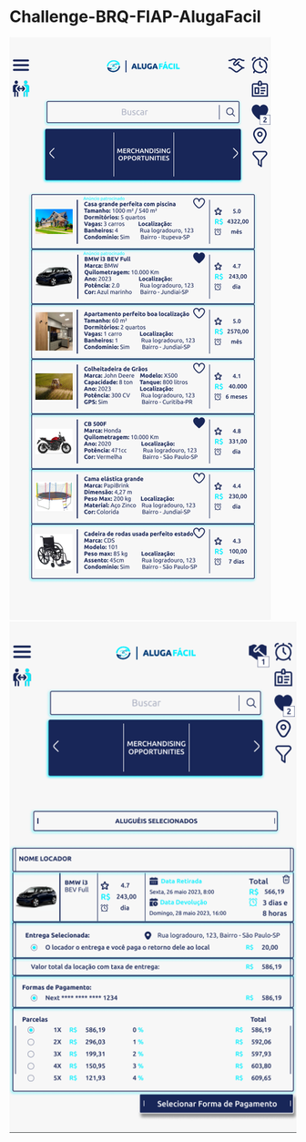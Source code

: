 # Challenge-BRQ-FIAP-AlugaFacil

<img src="FrontEnd/assets/images/Alugafacil.png">
<img src="FrontEnd/assets/images/Alugafacil2.png">
